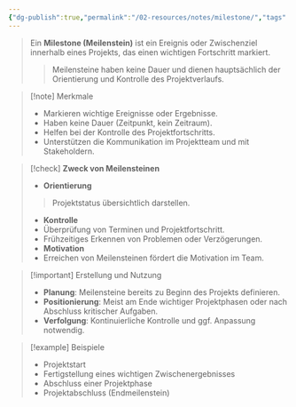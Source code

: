 ```yaml
---
{"dg-publish":true,"permalink":"/02-resources/notes/milestone/","tags":["GFN/prüfungsrelevant/AP1/vorbereitung"],"noteIcon":"","updated":"2025-07-12T13:31:41.000+02:00"}
---
```


>Ein **Milestone (Meilenstein)** ist ein Ereignis oder Zwischenziel innerhalb eines Projekts, das einen wichtigen Fortschritt markiert. 
>>Meilensteine haben keine Dauer und dienen hauptsächlich der Orientierung und Kontrolle des Projektverlaufs.

<style> .container {font-family: sans-serif; text-align: center;} .button-wrapper button {z-index: 1;height: 40px; width: 100px; margin: 10px;padding: 5px;} .excalidraw .App-menu_top .buttonList { display: flex;} .excalidraw-wrapper { height: 800px; margin: 50px; position: relative;} :root[dir="ltr"] .excalidraw .layer-ui__wrapper .zen-mode-transition.App-menu_bottom--transition-left {transform: none;} </style><script src="https://cdn.jsdelivr.net/npm/react@17/umd/react.production.min.js"></script><script src="https://cdn.jsdelivr.net/npm/react-dom@17/umd/react-dom.production.min.js"></script><script type="text/javascript" src="https://cdn.jsdelivr.net/npm/@excalidraw/excalidraw@0/dist/excalidraw.production.min.js"></script><div id="Milestone_2025-03-12_1046.27.excalidraw.md1"></div><script>(function(){const InitialData={"type":"excalidraw","version":2,"source":"https://github.com/zsviczian/obsidian-excalidraw-plugin/releases/tag/2.8.3","elements":[{"id":"Xr9dGf68_qeaJLoLoiwRc","type":"ellipse","x":-253,"y":-255.4375,"width":917,"height":273,"angle":0,"strokeColor":"#1e1e1e","backgroundColor":"transparent","fillStyle":"solid","strokeWidth":2,"strokeStyle":"solid","roughness":1,"opacity":100,"groupIds":[],"frameId":null,"index":"a1","roundness":{"type":2},"seed":1914147960,"version":242,"versionNonce":1977669752,"isDeleted":false,"boundElements":[{"type":"text","id":"ReEbw0qG"}],"updated":1741773089422,"link":null,"locked":false},{"id":"ReEbw0qG","type":"text","x":118.92756530106558,"y":-141.45757563196375,"width":172.7279510498047,"height":45,"angle":0,"strokeColor":"#1e1e1e","backgroundColor":"transparent","fillStyle":"solid","strokeWidth":2,"strokeStyle":"solid","roughness":1,"opacity":100,"groupIds":[],"frameId":null,"index":"a2","roundness":null,"seed":1114380920,"version":155,"versionNonce":1695515400,"isDeleted":false,"boundElements":null,"updated":1741773096358,"link":null,"locked":false,"text":"Big Stone","rawText":"Big Stone","fontSize":36,"fontFamily":5,"textAlign":"center","verticalAlign":"middle","containerId":"Xr9dGf68_qeaJLoLoiwRc","originalText":"Big Stone","autoResize":true,"lineHeight":1.25},{"id":"54ScjPY68mlHaO2wzoUss","type":"image","x":327,"y":-535.4375,"width":322,"height":322,"angle":5.97513252615581,"strokeColor":"transparent","backgroundColor":"transparent","fillStyle":"solid","strokeWidth":2,"strokeStyle":"solid","roughness":1,"opacity":100,"groupIds":[],"frameId":null,"index":"a3","roundness":null,"seed":94389112,"version":165,"versionNonce":209350776,"isDeleted":false,"boundElements":null,"updated":1741773058609,"link":null,"locked":false,"status":"pending","fileId":"50d97652f28951239ad0d575db469d96221349ae","scale":[1,1],"crop":null},{"id":"eIS7YSp2khVsGoJM9XUaL","type":"ellipse","x":-366.00000000000006,"y":175.5625,"width":366.00000000000006,"height":255,"angle":0,"strokeColor":"#1e1e1e","backgroundColor":"transparent","fillStyle":"solid","strokeWidth":2,"strokeStyle":"solid","roughness":1,"opacity":100,"groupIds":[],"frameId":null,"index":"a4","roundness":{"type":2},"seed":8565368,"version":91,"versionNonce":2125223288,"isDeleted":false,"boundElements":[{"type":"text","id":"Mn7psMqk"}],"updated":1741773138225,"link":null,"locked":false},{"id":"Mn7psMqk","type":"text","x":-270.25451434581015,"y":280.4063853987152,"width":174.70794677734375,"height":45,"angle":0,"strokeColor":"#1e1e1e","backgroundColor":"transparent","fillStyle":"solid","strokeWidth":2,"strokeStyle":"solid","roughness":1,"opacity":100,"groupIds":[],"frameId":null,"index":"a4G","roundness":null,"seed":784359688,"version":52,"versionNonce":175302264,"isDeleted":false,"boundElements":null,"updated":1741773138225,"link":null,"locked":false,"text":"Mid Stone","rawText":"Mid Stone","fontSize":36,"fontFamily":5,"textAlign":"center","verticalAlign":"middle","containerId":"eIS7YSp2khVsGoJM9XUaL","originalText":"Mid Stone","autoResize":true,"lineHeight":1.25},{"id":"GU01kFNIccrULgKihgGwf","type":"ellipse","x":240.5,"y":94.0625,"width":195,"height":141,"angle":0,"strokeColor":"#1e1e1e","backgroundColor":"transparent","fillStyle":"solid","strokeWidth":2,"strokeStyle":"solid","roughness":1,"opacity":100,"groupIds":[],"frameId":null,"index":"a5","roundness":{"type":2},"seed":1367387000,"version":89,"versionNonce":1363568504,"isDeleted":false,"boundElements":[{"type":"text","id":"4vtBIR3t"}],"updated":1741773172170,"link":null,"locked":false},{"id":"4vtBIR3t","type":"text","x":286.9731044593116,"y":119.7114719263484,"width":102.16796875,"height":90,"angle":0,"strokeColor":"#1e1e1e","backgroundColor":"transparent","fillStyle":"solid","strokeWidth":2,"strokeStyle":"solid","roughness":1,"opacity":100,"groupIds":[],"frameId":null,"index":"a5V","roundness":null,"seed":231124344,"version":78,"versionNonce":1677375608,"isDeleted":false,"boundElements":null,"updated":1741773172170,"link":null,"locked":false,"text":"lil\nStone","rawText":"lil Stone","fontSize":36,"fontFamily":5,"textAlign":"center","verticalAlign":"middle","containerId":"GU01kFNIccrULgKihgGwf","originalText":"lil Stone","autoResize":true,"lineHeight":1.25},{"id":"2W7bZj65B_tdgmH6wII0w","type":"ellipse","x":522.5,"y":154.0625,"width":195,"height":141,"angle":0,"strokeColor":"#1e1e1e","backgroundColor":"transparent","fillStyle":"solid","strokeWidth":2,"strokeStyle":"solid","roughness":1,"opacity":100,"groupIds":[],"frameId":null,"index":"a6","roundness":{"type":2},"seed":1090435960,"version":65,"versionNonce":480002424,"isDeleted":false,"boundElements":[{"type":"text","id":"REiZQuIr"}],"updated":1741773175546,"link":null,"locked":false},{"id":"REiZQuIr","type":"text","x":568.9731044593116,"y":179.7114719263484,"width":102.16796875,"height":90,"angle":0,"strokeColor":"#1e1e1e","backgroundColor":"transparent","fillStyle":"solid","strokeWidth":2,"strokeStyle":"solid","roughness":1,"opacity":100,"groupIds":[],"frameId":null,"index":"a6V","roundness":null,"seed":527421448,"version":46,"versionNonce":998593144,"isDeleted":false,"boundElements":null,"updated":1741773175546,"link":null,"locked":false,"text":"lil\nStone","rawText":"lil Stone","fontSize":36,"fontFamily":5,"textAlign":"center","verticalAlign":"middle","containerId":"2W7bZj65B_tdgmH6wII0w","originalText":"lil Stone","autoResize":true,"lineHeight":1.25},{"id":"NDF2wP2S80JE-8pz7ln01","type":"ellipse","x":39.5,"y":187.0625,"width":195,"height":141,"angle":0,"strokeColor":"#1e1e1e","backgroundColor":"transparent","fillStyle":"solid","strokeWidth":2,"strokeStyle":"solid","roughness":1,"opacity":100,"groupIds":[],"frameId":null,"index":"a8","roundness":{"type":2},"seed":1586091016,"version":76,"versionNonce":1265703544,"isDeleted":false,"boundElements":[{"type":"text","id":"8tDXPAck"}],"updated":1741773173163,"link":null,"locked":false},{"id":"8tDXPAck","type":"text","x":85.97310445931161,"y":212.7114719263484,"width":102.16796875,"height":90,"angle":0,"strokeColor":"#1e1e1e","backgroundColor":"transparent","fillStyle":"solid","strokeWidth":2,"strokeStyle":"solid","roughness":1,"opacity":100,"groupIds":[],"frameId":null,"index":"a9","roundness":null,"seed":1833046792,"version":66,"versionNonce":1280772984,"isDeleted":false,"boundElements":[],"updated":1741773173163,"link":null,"locked":false,"text":"lil\nStone","rawText":"lil Stone","fontSize":36,"fontFamily":5,"textAlign":"center","verticalAlign":"middle","containerId":"NDF2wP2S80JE-8pz7ln01","originalText":"lil Stone","autoResize":true,"lineHeight":1.25},{"id":"RTHpAiexellp01LxV383c","type":"image","x":-597,"y":7.5625,"width":322,"height":322,"angle":3.1594478987293453,"strokeColor":"transparent","backgroundColor":"transparent","fillStyle":"solid","strokeWidth":2,"strokeStyle":"solid","roughness":1,"opacity":100,"groupIds":[],"frameId":null,"index":"aC","roundness":null,"seed":1813505144,"version":303,"versionNonce":497790584,"isDeleted":false,"boundElements":[],"updated":1741773161336,"link":null,"locked":false,"status":"pending","fileId":"50d97652f28951239ad0d575db469d96221349ae","scale":[1,-1],"crop":null},{"id":"7sZh6Bg3gd4fx05VNOTLi","type":"ellipse","x":-402.5,"y":534.0625,"width":195,"height":141,"angle":0,"strokeColor":"#1e1e1e","backgroundColor":"transparent","fillStyle":"solid","strokeWidth":2,"strokeStyle":"solid","roughness":1,"opacity":100,"groupIds":[],"frameId":null,"index":"aD","roundness":{"type":2},"seed":1149547128,"version":62,"versionNonce":1214542968,"isDeleted":false,"boundElements":[{"type":"text","id":"aUixVlaV"}],"updated":1741773166681,"link":null,"locked":false},{"id":"aUixVlaV","type":"text","x":-356.0268955406884,"y":559.7114719263484,"width":102.16796875,"height":90,"angle":0,"strokeColor":"#1e1e1e","backgroundColor":"transparent","fillStyle":"solid","strokeWidth":2,"strokeStyle":"solid","roughness":1,"opacity":100,"groupIds":[],"frameId":null,"index":"aE","roundness":null,"seed":255304568,"version":52,"versionNonce":900017928,"isDeleted":false,"boundElements":[],"updated":1741773166681,"link":null,"locked":false,"text":"lil\nStone","rawText":"lil Stone","fontSize":36,"fontFamily":5,"textAlign":"center","verticalAlign":"middle","containerId":"7sZh6Bg3gd4fx05VNOTLi","originalText":"lil Stone","autoResize":true,"lineHeight":1.25},{"id":"9AtZKzLExQWeEJQO0umXv","type":"ellipse","x":-167.5,"y":521.0625,"width":195,"height":141,"angle":0,"strokeColor":"#1e1e1e","backgroundColor":"transparent","fillStyle":"solid","strokeWidth":2,"strokeStyle":"solid","roughness":1,"opacity":100,"groupIds":[],"frameId":null,"index":"aH","roundness":{"type":2},"seed":845072904,"version":76,"versionNonce":1590471176,"isDeleted":false,"boundElements":[{"type":"text","id":"P1Mf0Jw4"}],"updated":1741773170290,"link":null,"locked":false},{"id":"P1Mf0Jw4","type":"text","x":-121.02689554068839,"y":546.7114719263484,"width":102.16796875,"height":90,"angle":0,"strokeColor":"#1e1e1e","backgroundColor":"transparent","fillStyle":"solid","strokeWidth":2,"strokeStyle":"solid","roughness":1,"opacity":100,"groupIds":[],"frameId":null,"index":"aI","roundness":null,"seed":654854408,"version":66,"versionNonce":1253714184,"isDeleted":false,"boundElements":[],"updated":1741773170290,"link":null,"locked":false,"text":"lil\nStone","rawText":"lil Stone","fontSize":36,"fontFamily":5,"textAlign":"center","verticalAlign":"middle","containerId":"9AtZKzLExQWeEJQO0umXv","originalText":"lil Stone","autoResize":true,"lineHeight":1.25},{"id":"b9D1YGZV","type":"text","x":-185.10053790538046,"y":193.4063853987152,"width":14.399993896484375,"height":45,"angle":0,"strokeColor":"#1e1e1e","backgroundColor":"transparent","fillStyle":"solid","strokeWidth":2,"strokeStyle":"solid","roughness":1,"opacity":100,"groupIds":[],"frameId":null,"index":"aJ","roundness":null,"seed":1377473288,"version":8,"versionNonce":1220029816,"isDeleted":true,"boundElements":null,"updated":1741773169170,"link":null,"locked":false,"text":"","rawText":"","fontSize":36,"fontFamily":5,"textAlign":"center","verticalAlign":"middle","containerId":"eIS7YSp2khVsGoJM9XUaL","originalText":"","autoResize":true,"lineHeight":1.25},{"id":"2x6qcnmf","type":"text","x":758,"y":181.5625,"width":14.399993896484375,"height":45,"angle":0,"strokeColor":"#1e1e1e","backgroundColor":"transparent","fillStyle":"solid","strokeWidth":2,"strokeStyle":"solid","roughness":1,"opacity":100,"groupIds":[],"frameId":null,"index":"aK","roundness":null,"seed":1484657672,"version":6,"versionNonce":1615169032,"isDeleted":true,"boundElements":null,"updated":1741773169170,"link":null,"locked":false,"text":"","rawText":"","fontSize":36,"fontFamily":5,"textAlign":"left","verticalAlign":"top","containerId":null,"originalText":"","autoResize":true,"lineHeight":1.25}],"appState":{"theme":"dark","viewBackgroundColor":"#ffffff","currentItemStrokeColor":"#1e1e1e","currentItemBackgroundColor":"transparent","currentItemFillStyle":"solid","currentItemStrokeWidth":2,"currentItemStrokeStyle":"solid","currentItemRoughness":1,"currentItemOpacity":100,"currentItemFontFamily":5,"currentItemFontSize":36,"currentItemTextAlign":"left","currentItemStartArrowhead":null,"currentItemEndArrowhead":"arrow","currentItemArrowType":"round","scrollX":1371.5,"scrollY":556.5625,"zoom":{"value":1},"currentItemRoundness":"round","gridSize":20,"gridStep":5,"gridModeEnabled":false,"gridColor":{"Bold":"rgba(217, 217, 217, 0.5)","Regular":"rgba(230, 230, 230, 0.5)"},"currentStrokeOptions":null,"frameRendering":{"enabled":true,"clip":true,"name":true,"outline":true},"objectsSnapModeEnabled":false,"activeTool":{"type":"selection","customType":null,"locked":false,"lastActiveTool":null}},"files":{}};InitialData.scrollToContent=true;App=()=>{const e=React.useRef(null),t=React.useRef(null),[n,i]=React.useState({width:void 0,height:void 0});return React.useEffect(()=>{i({width:t.current.getBoundingClientRect().width,height:t.current.getBoundingClientRect().height});const e=()=>{i({width:t.current.getBoundingClientRect().width,height:t.current.getBoundingClientRect().height})};return window.addEventListener("resize",e),()=>window.removeEventListener("resize",e)},[t]),React.createElement(React.Fragment,null,React.createElement("div",{className:"excalidraw-wrapper",ref:t},React.createElement(ExcalidrawLib.Excalidraw,{ref:e,width:n.width,height:n.height,initialData:InitialData,viewModeEnabled:!0,zenModeEnabled:!0,gridModeEnabled:!1})))},excalidrawWrapper=document.getElementById("Milestone_2025-03-12_1046.27.excalidraw.md1");ReactDOM.render(React.createElement(App),excalidrawWrapper);})();</script>

> [!note] Merkmale
> 
> - Markieren wichtige Ereignisse oder Ergebnisse.
> - Haben keine Dauer (Zeitpunkt, kein Zeitraum).
> - Helfen bei der Kontrolle des Projektfortschritts.
> - Unterstützen die Kommunikation im Projektteam und mit Stakeholdern.

> [!check] **Zweck von Meilensteinen**
> 
> - **Orientierung**
> 
> > Projektstatus übersichtlich darstellen.
> 
> - **Kontrolle**
> - Überprüfung von Terminen und Projektfortschritt.
> - Frühzeitiges Erkennen von Problemen oder Verzögerungen.
> - **Motivation**
> - Erreichen von Meilensteinen fördert die Motivation im Team.


> [!important] Erstellung und Nutzung
> 
> - **Planung**: Meilensteine bereits zu Beginn des Projekts definieren.
> - **Positionierung**: Meist am Ende wichtiger Projektphasen oder nach Abschluss kritischer Aufgaben.
> - **Verfolgung**: Kontinuierliche Kontrolle und ggf. Anpassung notwendig.


> [!example] Beispiele
> 
> - Projektstart
> - Fertigstellung eines wichtigen Zwischenergebnisses
> - Abschluss einer Projektphase
> - Projektabschluss (Endmeilenstein)

